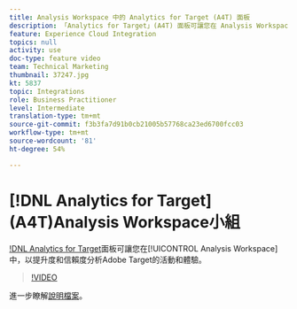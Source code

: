 ```yaml
---
title: Analysis Workspace 中的 Analytics for Target (A4T) 面板
description: 「Analytics for Target」(A4T) 面板可讓您在 Analysis Workspace 中輕鬆分析 Adobe Target 活動和體驗。
feature: Experience Cloud Integration
topics: null
activity: use
doc-type: feature video
team: Technical Marketing
thumbnail: 37247.jpg
kt: 5837
topic: Integrations
role: Business Practitioner
level: Intermediate
translation-type: tm+mt
source-git-commit: f3b3fa7d91b0cb21005b57768ca23ed6700fcc03
workflow-type: tm+mt
source-wordcount: '81'
ht-degree: 54%

---
```



# [!DNL Analytics for Target] (A4T)Analysis Workspace小組

[!DNL Analytics for Target](A4T)面板可讓您在[!UICONTROL Analysis Workspace]中，以提升度和信賴度分析Adobe Target的活動和體驗。

>[!VIDEO](https://video.tv.adobe.com/v/37247/?quality=12&learn=on)

進一步瞭解[說明檔案](https://docs.adobe.com/content/help/zh-Hant/analytics/analyze/analysis-workspace/panels/a4t-panel.html)。
